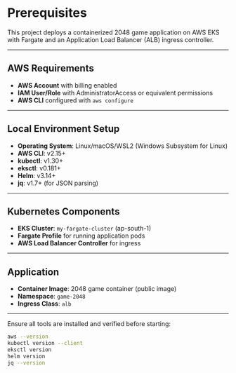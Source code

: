 # Prerequisites

This project deploys a containerized 2048 game application on AWS EKS with Fargate and an Application Load Balancer (ALB) ingress controller.

---

## AWS Requirements
- **AWS Account** with billing enabled
- **IAM User/Role** with AdministratorAccess or equivalent permissions
- **AWS CLI** configured with `aws configure`

---

## Local Environment Setup
- **Operating System**: Linux/macOS/WSL2 (Windows Subsystem for Linux)
- **AWS CLI**: v2.15+
- **kubectl**: v1.30+
- **eksctl**: v0.181+
- **Helm**: v3.14+
- **jq**: v1.7+ (for JSON parsing)

---

## Kubernetes Components
- **EKS Cluster**: `my-fargate-cluster` (ap-south-1)
- **Fargate Profile** for running application pods
- **AWS Load Balancer Controller** for ingress

---

## Application
- **Container Image**: 2048 game container (public image)
- **Namespace**: `game-2048`
- **Ingress Class**: `alb`

---

Ensure all tools are installed and verified before starting:
```bash
aws --version
kubectl version --client
eksctl version
helm version
jq --version
